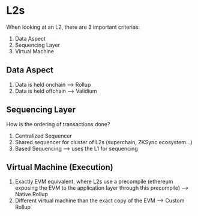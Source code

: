# L2s

When looking at an L2, there are 3 important criterias:
1) Data Aspect
2) Sequencing Layer
3) Virtual Machine

## Data Aspect

1) Data is held onchain --> Rollup
2) Data is held offchain --> Validium

## Sequencing Layer

How is the ordering of transactions done?

1) Centralized Sequencer
2) Shared sequencer for cluster of L2s (superchain, ZKSync ecosystem...)
3) Based Sequencing --> uses the L1 for sequencing

## Virtual Machine (Execution)

1) Exactly EVM equivalent, where L2s use a precompile (ethereum exposing the EVM to the application layer through this precompile) --> Native Rollup
2) Different virtual machine than the exact copy of the EVM --> Custom Rollup

